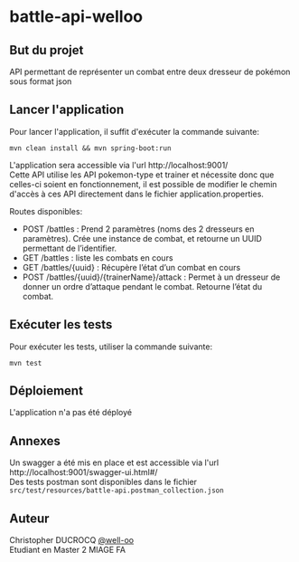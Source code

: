 # battle-api-welloo

## But du projet
API permettant de représenter un combat entre deux dresseur de pokémon sous format json

## Lancer l'application
Pour lancer l'application, il suffit d'exécuter la commande suivante:
```
mvn clean install && mvn spring-boot:run
```
L'application sera accessible via l'url http://localhost:9001/  
Cette API utilise les API pokemon-type et trainer et nécessite donc que celles-ci soient en fonctionnement, il est possible de modifier le chemin d'accès à ces API directement dans le fichier application.properties.

Routes disponibles:
- POST /battles : Prend 2 paramètres (noms des 2 dresseurs en paramètres). Crée une instance de combat, et retourne un UUID permettant de l’identifier.
- GET /battles : liste les combats en cours
- GET /battles/{uuid} : Récupère l’état d’un combat en cours
- POST /battles/{uuid}/{trainerName}/attack : Permet à un dresseur de donner un ordre d’attaque pendant le combat. Retourne l’état du combat.

## Exécuter les tests
Pour exécuter les tests, utiliser la commande suivante:
```
mvn test
```

## Déploiement
L'application n'a pas été déployé

## Annexes
Un swagger a été mis en place et est accessible via l'url http://localhost:9001/swagger-ui.html#/  
Des tests postman sont disponibles dans le fichier `src/test/resources/battle-api.postman_collection.json`

## Auteur

Christopher DUCROCQ [@well-oo](https://github.com/well-oo)  
Etudiant en Master 2 MIAGE FA